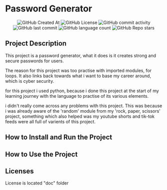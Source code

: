 # Password Generator

<div align="center">
    <img alt="GitHub Created At" src="https://img.shields.io/github/created-at/KieranPritchard/Password-Creator">
    <img alt="GitHub License" src="https://img.shields.io/github/license/KieranPritchard/Password-Creator">
    <img alt="GitHub commit activity" src="https://img.shields.io/github/commit-activity/t/KieranPritchard/Password-Creator">
    <img alt="GitHub last commit" src="https://img.shields.io/github/last-commit/KieranPritchard/Password-Creator">
    <img alt="GitHub language count" src="https://img.shields.io/github/languages/count/KieranPritchard/Password-Creator">
    <img alt="GitHub Repo stars" src="https://img.shields.io/github/stars/KieranPritchard/Password-Creator">
</div>

## Project Description

This project is a password generator, what it does is it creates strong and secure passwords for users.

The reason for this project was too practise with imported modules, for loops. It also links back towards what i want to base my career around, which is cyber security.

for this project i used python, because i done this project at the start of my learning journey with the language to practise of its various elements. 

i didn't really come across any problems with this project. This was because i was already aware of the 'random' module from my 'rock, paper, scissors' project, something which also helped was my youtube shorts and tik-tok feeds were all full of varients of this project.
## How to Install and Run the Project

## How to Use the Project

## Licenses

License is located "doc" folder

